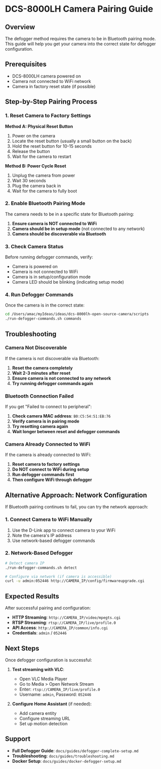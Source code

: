 # DCS-8000LH Camera Pairing Guide

## Overview

The defogger method requires the camera to be in Bluetooth pairing mode. This guide will help you get your camera into the correct state for defogger configuration.

## Prerequisites

- DCS-8000LH camera powered on
- Camera not connected to WiFi network
- Camera in factory reset state (if possible)

## Step-by-Step Pairing Process

### 1. Reset Camera to Factory Settings

**Method A: Physical Reset Button**
1. Power on the camera
2. Locate the reset button (usually a small button on the back)
3. Hold the reset button for 10-15 seconds
4. Release the button
5. Wait for the camera to restart

**Method B: Power Cycle Reset**
1. Unplug the camera from power
2. Wait 30 seconds
3. Plug the camera back in
4. Wait for the camera to fully boot

### 2. Enable Bluetooth Pairing Mode

The camera needs to be in a specific state for Bluetooth pairing:

1. **Ensure camera is NOT connected to WiFi**
2. **Camera should be in setup mode** (not connected to any network)
3. **Camera should be discoverable via Bluetooth**

### 3. Check Camera Status

Before running defogger commands, verify:

- Camera is powered on
- Camera is not connected to WiFi
- Camera is in setup/configuration mode
- Camera LED should be blinking (indicating setup mode)

### 4. Run Defogger Commands

Once the camera is in the correct state:

```bash
cd /Users/amac/myIdeas/ideas/dcs-8000lh-open-source-camera/scripts
./run-defogger-commands.sh commands
```

## Troubleshooting

### Camera Not Discoverable

If the camera is not discoverable via Bluetooth:

1. **Reset the camera completely**
2. **Wait 2-3 minutes after reset**
3. **Ensure camera is not connected to any network**
4. **Try running defogger commands again**

### Bluetooth Connection Failed

If you get "Failed to connect to peripheral":

1. **Check camera MAC address**: `B0:C5:54:51:EB:76`
2. **Verify camera is in pairing mode**
3. **Try resetting camera again**
4. **Wait longer between reset and defogger commands**

### Camera Already Connected to WiFi

If the camera is already connected to WiFi:

1. **Reset camera to factory settings**
2. **Do NOT connect to WiFi during setup**
3. **Run defogger commands first**
4. **Then configure WiFi through defogger**

## Alternative Approach: Network Configuration

If Bluetooth pairing continues to fail, you can try the network approach:

### 1. Connect Camera to WiFi Manually

1. Use the D-Link app to connect camera to your WiFi
2. Note the camera's IP address
3. Use network-based defogger commands

### 2. Network-Based Defogger

```bash
# Detect camera IP
./run-defogger-commands.sh detect

# Configure via network (if camera is accessible)
curl -u admin:052446 http://CAMERA_IP/config/firmwareupgrade.cgi
```

## Expected Results

After successful pairing and configuration:

- **HTTP Streaming**: `http://CAMERA_IP/video/mpegts.cgi`
- **RTSP Streaming**: `rtsp://CAMERA_IP/live/profile.0`
- **API Access**: `http://CAMERA_IP/common/info.cgi`
- **Credentials**: `admin` / `052446`

## Next Steps

Once defogger configuration is successful:

1. **Test streaming with VLC**:
   - Open VLC Media Player
   - Go to Media > Open Network Stream
   - Enter: `rtsp://CAMERA_IP/live/profile.0`
   - Username: `admin`, Password: `052446`

2. **Configure Home Assistant** (if needed):
   - Add camera entity
   - Configure streaming URL
   - Set up motion detection

## Support

- **Full Defogger Guide**: `docs/guides/defogger-complete-setup.md`
- **Troubleshooting**: `docs/guides/troubleshooting.md`
- **Docker Setup**: `docs/guides/docker-defogger-setup.md`
